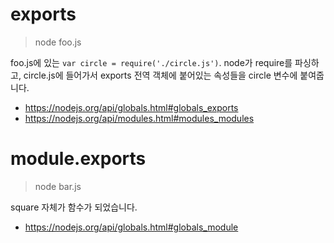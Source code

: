 # exports

> node foo.js

foo.js에 있는 `var circle = require('./circle.js')`. node가 require를 파싱하고, circle.js에 들어가서 exports 전역 객체에 붙어있는 속성들을 circle 변수에 붙여줍니다.

- https://nodejs.org/api/globals.html#globals_exports
- https://nodejs.org/api/modules.html#modules_modules

# module.exports

> node bar.js

square 자체가 함수가 되었습니다.

- https://nodejs.org/api/globals.html#globals_module

